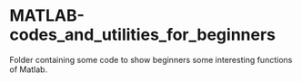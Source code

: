 # MATLAB-codes_and_utilities_for_beginners
Folder containing some code to show beginners some interesting functions of Matlab.
